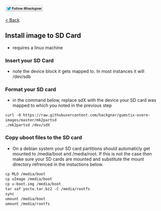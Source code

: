[![Follow Hackgnar](../static/twitter_hackgnar.png)](https://twitter.com/hackgnar)

[< Back](README.md)

## Install image to SD Card
* requires a linux machine

### Insert your SD Card
* note the device block it gets mapped to.  In most instances it will /dev/sdb

### Format your SD card
* in the command below, replace sdX with the device your SD card was mapped to which you noted in the previous step
````
curl -O https://raw.githubusercontent.com/hackgnar/gumstix-overo-images/master/mk2partsd
./mk2partsd /dev/sdX
````

### Copy uboot files to the SD card
* On a debian system your SD card partitions should automaticly get mounted to /media/boot and /media/root.  If this is not the case then make sure your SD cards are mounted and substitute the mount directory refrenced in the instuctions below.
````
cp MLO /media/boot
cp uImage /media/boot
cp u-boot.img /media/boot
tar xaf yocto.tar.bz2 -C /media/rootfs
sync
umount /media/boot
umount /media/rootfs
````
